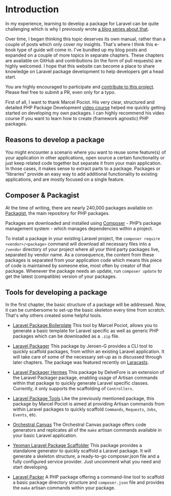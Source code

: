 # Introduction

In my experience, learning to develop a package for Laravel can be quite challenging which is why I previously wrote [a blog series about that](https://johnbraun.blog/posts/creating-a-laravel-package-1).

Over time, I began thinking this topic deserves its own manual, rather than a couple of posts which only cover _my_ insights. That's where I think this e-book type of guide will come in. I've bundled up my blog posts and expanded on a couple of more topics in separate chapters. These chapters are available on GitHub and contributions (in the form of pull requests) are highly welcomed. I hope that this website can become a place to share knowledge on Laravel package development to help developers get a head start.

You are highly encouraged to participate and [contribute to this project](https://github.com/Jhnbrn90/LaravelPackage.com). Please feel free to submit a PR, even only for a typo.

First of all, I want to thank Marcel Pociot. His very clear, structured and detailed PHP Package Development [video course](https://phppackagedevelopment.com/) helped me quickly getting started on developing my own packages. I can highly recommend his video course if you want to learn how to create (framework agnostic) PHP packages.

## Reasons to develop a package

You might encounter a scenario where you want to reuse some feature(s) of your application in other applications, open source a certain functionality or just keep related code together but separate it from your main application. In those cases, it makes sense to extract parts to a package. Packages or “libraries” provide an easy way to add additional functionality to existing applications, and are mostly focused on a single feature.

## Composer & Packagist

At the time of writing, there are nearly 240,000 packages available on [Packagist](https://packagist.org/), the main repository for PHP packages.

Packages are downloaded and installed using [Composer](https://getcomposer.org/) - PHP’s package management system - which manages dependencies within a project.

To install a package in your existing Laravel project, the `composer require <vendor>/<package>` command will download all necessary files into a `/vendor` directory of your project where all your third party packages live, separated by vendor name. As a consequence, the content from these packages is separated from your application code which means this piece of code is maintained by someone else, most often by creator of that package. Whenever the package needs an update, run `composer update` to get the latest (compatible) version of your packages.

## Tools for developing a package

In the first chapter, the basic structure of a package will be addressed. Now, it can be cumbersome to set-up the basic skeleton every time from scratch. That's why others created some helpful tools.

- [Laravel Package Boilerplate](https://laravelpackageboilerplate.com/)
  This tool by Marcel Pociot, allows you to generate a basic template for Laravel specific as well as generic PHP packages which can be downloaded as a `.zip` file.

- [Laravel Packager](https://github.com/Jeroen-G/laravel-packager)
  This package by Jeroen-G provides a CLI tool to quickly scaffold packages, from within an existing Laravel application. It will take care of some of the necessary set-up as is discussed through later chapters. The package was featured recently on [Laracasts](https://laracasts.com/series/building-laracasts/episodes/3).

- [Laravel Packager Hermes](https://github.com/DelveFore/laravel-packager-hermes)
  This package by DelveFore is an extension of the Laravel Packager package, enabling usage of Artisan commands within that package to quickly generate Laravel specific classes. Currently, it only supports the scaffolding of `Controllers`.

- [Laravel Package Tools](https://github.com/beyondcode/laravel-package-tools)
  Like the previously mentioned package, this package by Marcel Pociot is aimed at providing Artisan commands from within Laravel packages to quickly scaffold `Commands`, `Requests`, `Jobs`, `Events`, etc.

- [Orchestral Canvas](https://github.com/orchestral/canvas)
  The Orchestral Canvas package offers code generators and replicates all of the `make` artisan commands available in your basic Laravel application.

- [Yeoman Laravel Package Scaffolder](https://github.com/verschuur/generator-laravel-package-scaffolder)
  This package provides a standalone generator to quickly scaffold a Laravel package. It will generate a skeleton structure, a ready-to-go composer.json file and a fully configured service provider. Just uncomment what you need and start developing.

- [Laravel Packer](https://github.com/bitfumes/laravel-packer)
  A PHP package offering a command-line tool to scaffold a basic package directory structure and `composer.json` file and provides the `make` artisan commands within your package.
